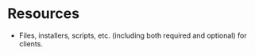 # Resources

- Files, installers, scripts, etc. (including both required and optional) for clients.
